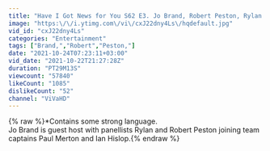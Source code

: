 ```yaml
---
title: "Have I Got News for You S62 E3. Jo Brand, Robert Peston, Rylan."
image: "https:\/\/i.ytimg.com\/vi\/cxJ22dny4Ls\/hqdefault.jpg"
vid_id: "cxJ22dny4Ls"
categories: "Entertainment"
tags: ["Brand,","Robert","Peston,"]
date: "2021-10-24T07:23:11+03:00"
vid_date: "2021-10-22T21:27:28Z"
duration: "PT29M13S"
viewcount: "57840"
likeCount: "1085"
dislikeCount: "52"
channel: "ViVaHD"
---
```

{% raw %}*Contains some strong language.<br />Jo Brand is guest host with panellists Rylan and Robert Peston joining team captains Paul Merton and Ian Hislop.{% endraw %}
